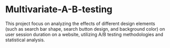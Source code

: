 # Multivariate-A-B-testing
This project focus on analyzing the effects of different design elements (such as search bar shape, search button design, and background color) on user session duration on a website, utilizing A/B testing methodologies and statistical analysis.
